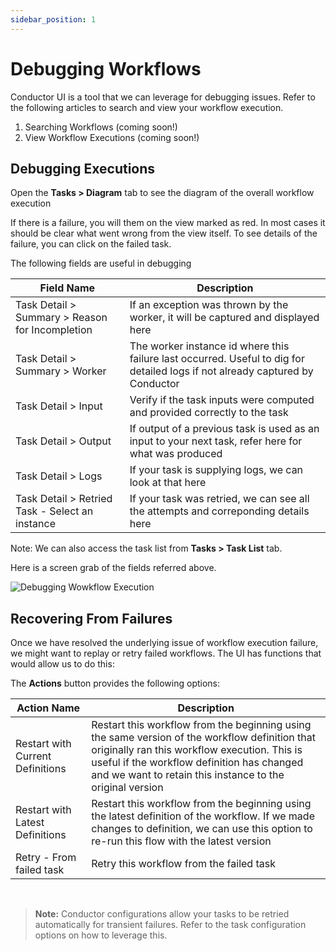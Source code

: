 ```yaml
---
sidebar_position: 1
---
```


# Debugging Workflows

Conductor UI is a tool that we can leverage for debugging issues. Refer to the following articles to search and view
your workflow execution.

1. Searching Workflows (coming soon!)
2. View Workflow Executions  (coming soon!)


## Debugging Executions

Open the **Tasks > Diagram** tab to see the diagram of the overall workflow execution

If there is a failure, you will them on the view marked as red. In most cases it should be clear what went wrong from
the view itself. To see details of the failure, you can click on the failed task.

The following fields are useful in debugging

|Field Name|Description|
|---|---|
| Task Detail > Summary > Reason for Incompletion | If an exception was thrown by the worker, it will be captured and displayed here|
| Task Detail > Summary > Worker | The worker instance id where this failure last occurred. Useful to dig for detailed logs if not already captured by Conductor|
| Task Detail > Input | Verify if the task inputs were computed and provided correctly to the task|
| Task Detail > Output | If output of a previous task is used as an input to your next task, refer here for what was produced|
| Task Detail > Logs | If your task is supplying logs, we can look at that here|
| Task Detail > Retried Task - Select an instance | If your task was retried, we can see all the attempts and correponding details here|

Note: We can also access the task list from **Tasks > Task List** tab.

Here is a screen grab of the fields referred above.

![Debugging Wowkflow Execution](/img/tutorial/workflow_debugging.png)

## Recovering From Failures

Once we have resolved the underlying issue of workflow execution failure, we might want to replay or retry failed
workflows. The UI has functions that would allow us to do this:

The **Actions** button provides the following options:

|Action Name|Description|
|---|---|
| Restart with Current Definitions | Restart this workflow from the beginning using the same version of the workflow definition that originally ran this workflow execution. This is useful if the workflow definition has changed and we want to retain this instance to the original version|
| Restart with Latest Definitions | Restart this workflow from the beginning using the latest definition of the workflow. If we made changes to definition, we can use this option to re-run this flow with the latest version| 
| Retry - From failed task | Retry this workflow from the failed task| 

<br/>

> **Note:** Conductor configurations allow your tasks to be retried automatically for transient failures.
> Refer to the task configuration options on how to leverage this.  
